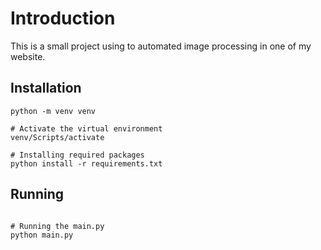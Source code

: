 # Introduction

This is a small project using to automated image processing in one of my website.

## Installation

```# Creating a virtual environment
python -m venv venv

# Activate the virtual environment
venv/Scripts/activate

# Installing required packages
python install -r requirements.txt
```

## Running

```# Putting the images into input folder

# Running the main.py
python main.py

```
